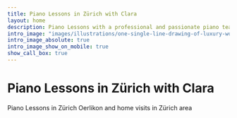 ```yaml
---
title: Piano Lessons in Zürich with Clara
layout: home
description: Piano Lessons with a professional and passionate piano teacher in Zürich Oerlikon and home visits in Zürich
intro_image: "images/illustrations/one-single-line-drawing-of-luxury-wooden-grand-piano-modern-classical-music-instruments-concept-continuous-line-draw-design-illustration-graphic-vector.jpg"
intro_image_absolute: true
intro_image_show_on_mobile: true
show_call_box: true
---
```


# Piano Lessons in Zürich with Clara

Piano Lessons in Zürich Oerlikon and home visits in Zürich area
